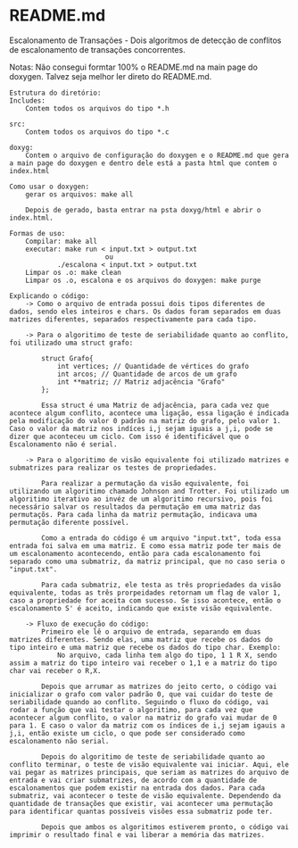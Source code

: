 # README.md
Escalonamento de Transações - Dois algoritmos de detecção de conflitos de escalonamento de transações concorrentes.

Notas: Não consegui formtar 100% o README.md na main page do doxygen. Talvez seja melhor ler direto do README.md.

    Estrutura do diretório:
    Includes: 
        Contem todos os arquivos do tipo *.h

    src:
        Contem todos os arquivos do tipo *.c

    doxyg:
        Contem o arquivo de configuração do doxygen e o README.md que gera a main page do doxygen e dentro dele está a pasta html que contem o index.html

    Como usar o doxygen: 
        gerar os arquivos: make all

        Depois de gerado, basta entrar na psta doxyg/html e abrir o index.html. 

    Formas de uso: 
        Compilar: make all 
        executar: make run < input.txt > output.txt 
                            ou 
                ./escalona < input.txt > output.txt    
        Limpar os .o: make clean 
        Limpar os .o, escalona e os arquivos do doxygen: make purge 
        
    Explicando o código: 
        -> Como o arquivo de entrada possui dois tipos diferentes de dados, sendo eles inteiros e chars. Os dados foram separados em duas matrizes diferentes, separados respectivamente para cada tipo. 

        -> Para o algoritimo de teste de seriabilidade quanto ao conflito, foi utilizado uma struct grafo: 

            struct Grafo{
                int vertices; // Quantidade de vértices do grafo
                int arcos; // Quantidade de arcos de um grafo
                int **matriz; // Matriz adjacência "Grafo"
            }; 

            Essa struct é uma Matriz de adjacência, para cada vez que acontece algum conflito, acontece uma ligação, essa ligação é indicada pela modificação do valor 0 padrão na matriz do grafo, pelo valor 1. Caso o valor da matriz nos indíces i,j sejam iguais a j,i, pode se dizer que aconteceu um ciclo. Com isso é identificável que o Escalonamento não é serial. 

        -> Para o algoritimo de visão equivalente foi utilizado matrizes e submatrizes para realizar os testes de propriedades. 

            Para realizar a permutação da visão equivalente, foi utilizando um algoritimo chamado Johnson and Trotter. Foi utilizado um algoritimo iterativo ao invéz de um algoritimo recursivo, pois foi necessário salvar os resultados da permutação em uma matriz das permutaçõs. Para cada linha da matriz permutação, indicava uma permutação diferente possível. 

            Como a entrada do código é um arquivo "input.txt", toda essa entrada foi salva em uma matriz. E como essa matriz pode ter mais de um escalonamento acontecendo, então para cada escalonamento foi separado como uma submatriz, da matriz principal, que no caso seria o "input.txt". 

            Para cada submatriz, ele testa as três propriedades da visão equivalente, todas as três prorpeidades retornam um flag de valor 1, caso a propriedade for aceita com sucesso. Se isso acontece, então o escalonamento S' é aceito, indicando que existe visão equivalente.  

        -> Fluxo de execução do código:
            Primeiro ele lê o arquivo de entrada, separando em duas matrizes diferentes. Sendo elas, uma matriz que recebe os dados do tipo inteiro e uma matriz que recebe os dados do tipo char. Exemplo: 
                No arquivo, cada linha tem algo do tipo, 1 1 R X, sendo assim a matriz do tipo inteiro vai receber o 1,1 e a matriz do tipo char vai receber o R,X. 
            
            Depois que arrumar as matrizes do jeito certo, o código vai inicializar o grafo com valor padrão 0, que vai cuidar do teste de seriabilidade quando ao conflito. Seguindo o fluxo do código, vai rodar a função que vai testar o algoritimo, para cada vez que acontecer algum conflito, o valor na matriz do grafo vai mudar de 0 para 1. E caso o valor da matriz com os índices de i,j sejam igauis a j,i, então existe um ciclo, o que pode ser considerado como escalonamento não serial. 

            Depois do algoritimo de teste de seriabilidade quanto ao conflito terminar, o teste de visão equivalente vai iniciar. Aqui, ele vai pegar as matrizes principais, que seriam as matrizes do arquivo de entrada e vai criar submatrizes, de acordo com a quantidade de escalonamentos que podem existir na entrada dos dados. Para cada submatriz, vai acontecer o teste de visão equivalente. Dependendo da quantidade de transações que existir, vai acontecer uma permutação para identificar quantas possíveis visões essa submatriz pode ter. 

            Depois que ambos os algoritimos estiverem pronto, o código vai imprimir o resultado final e vai liberar a memória das matrizes. 
